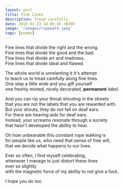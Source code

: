 ```yaml
---
layout: post
title: Fine Lines
description: Tread carefully.
date: 2018-01-23 18:05:55 +0300
image: '/images/ropewalk.jpeg'
tags: [poems]
---
```


Fine lines that divide the right and the wrong.  
Fine lines that divide the good and the bad.  
Fine lines that divide art and madness.  
Fine lines that divide ideal and flawed.  

The whole world is unrelenting it it's attempt  
to teach us to tread carefully along fine lines.  
One step a little wide and you gift yourself  
one freshly minted, nicely decorated, **permanent** *label*.  
 
And you can rip your throat shouting in the streets  
that you are not the labels that you are rewarded with.  
But your shouts, they do not fall on deaf ears.  
For there are hearing aids for deaf ears.  
Instead, your screams resonate through a society  
that hasn't developed the ability to hear.  

Oh how unbearable this constant rope walking is  
for people like us, who need that sense of free will,  
that we decide what happens to our lives.  

Ever so often, I find myself celebrating,  
whenever I manage to just distort these lines  
ever so slightly  
with the magnetic force of my ability to not give a fuck.  

I hope you do too.  